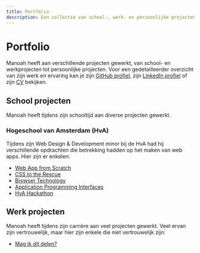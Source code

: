 ```yaml
---
title: Portfolio
description: Een collectie van school-, werk- en persoonlijke projecten waar Manoah over de jaren aan gewerkt heeft.
---
```


# Portfolio

Manoah heeft aan verschillende projecten gewerkt, van school- en werkprojecten tot persoonlijke projecten. Voor een gedetailleerder overzicht van zijn werk en ervaring kan je zijn [GitHub profiel](https://github.com/mtdvlpr), zijn [LinkedIn profiel](https://www.linkedin.com/in/manoaht/) of zijn [CV](https://rxresu.me/manoah/cv) bekijken.

## School projecten

Manoah heeft tijdens zijn schooltijd aan diverse projecten gewerkt.

### Hogeschool van Amsterdam (HvA)

Tijdens zijn Web Design & Development minor bij de HvA had hij verschillende opdrachten die betrekking hadden op het maken van web apps. Hier zijn er enkelen:

- [Web App from Scratch](/nl/projects/hva/wafs)
- [CSS to the Rescue](/nl/projects/hva/css-to-the-rescue)
- [Browser Technology](/nl/projects/hva/browser-technology)
- [Application Programming Interfaces](/nl/projects/hva/apis)
- [HvA Hackathon](/nl/projects/hva/hva-hackathon)

## Werk projecten

Manoah heeft tijdens zijn carrière aan veel projecten gewerkt. Veel ervan zijn vertrouwelijk, maar hier zijn enkele die niet vertrouwelijk zijn:

- [Mag ik dit delen?](/nl/projects/mag-ik-dit-delen)
